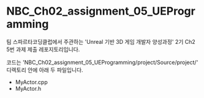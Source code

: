 # NBC_Ch02_assignment_05_UEProgramming
 
팀 스파르타코딩클럽에서 주관하는 'Unreal 기반 3D 게임 개발자 양성과정' 2기
Ch2 5번 과제 제출 레포지토리입니다.

코드는 'NBC_Ch02_assignment_05_UEProgramming/project/Source/project/' 디렉토리 안에 아래 두 파일입니다.
- MyActor.cpp
- MyActor.h
